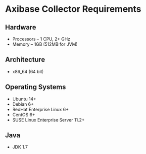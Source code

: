 # Axibase Collector Requirements

## Hardware

* Processors – 1 CPU, 2+ GHz
* Memory – 1GB (512MB for JVM)

## Architecture

* x86_64 (64 bit)

## Operating Systems

* Ubuntu 14+
* Debian 6+
* RedHat Enterprise Linux 6+
* CentOS 6+
* SUSE Linux Enterprise Server 11.2+

## Java

* JDK 1.7